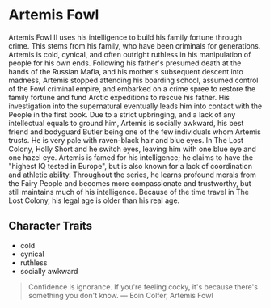 # Artemis Fowl

Artemis Fowl II uses his intelligence to build his family fortune through crime. This stems from his family, who have been criminals for generations. Artemis is cold, cynical, and often outright ruthless in his manipulation of people for his own ends. Following his father's presumed death at the hands of the Russian Mafia, and his mother's subsequent descent into madness, Artemis stopped attending his boarding school, assumed control of the Fowl criminal empire, and embarked on a crime spree to restore the family fortune and fund Arctic expeditions to rescue his father. His investigation into the supernatural eventually leads him into contact with the People in the first book. Due to a strict upbringing, and a lack of any intellectual equals to ground him, Artemis is socially awkward, his best friend and bodyguard Butler being one of the few individuals whom Artemis trusts. He is very pale with raven-black hair and blue eyes. In The Lost Colony, Holly Short and he switch eyes, leaving him with one blue eye and one hazel eye. Artemis is famed for his intelligence; he claims to have the "highest IQ tested in Europe", but is also known for a lack of coordination and athletic ability. Throughout the series, he learns profound morals from the Fairy People and becomes more compassionate and trustworthy, but still maintains much of his intelligence. Because of the time travel in The Lost Colony, his legal age is older than his real age. 

## Character Traits
* cold
* cynical
* ruthless
* socially awkward


> Confidence is ignorance. If you're feeling cocky, 
> it's because there's something you don't know.
― Eoin Colfer, Artemis Fowl 